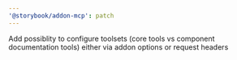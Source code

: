 ```yaml
---
'@storybook/addon-mcp': patch
---
```


Add possiblity to configure toolsets (core tools vs component documentation tools) either via addon options or request headers
